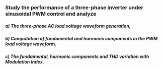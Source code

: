 ### Study the performance of a three-phase inverter under sinusoidal PWM control and analyze

##### a) The three-phase AC load voltage waveform generation,

##### b) Computation of fundamental and harmonic components in the PWM load voltage waveform,

##### c) The fundamental, harmonic components and THD variation with Modulation Index.

